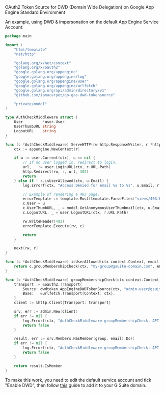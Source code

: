 OAuth2 Token Source for DWD (Domain Wide Delegation) on Google App Engine Standard Environment

An example, using DWD & impersonation on the default App Engine Service Account:

```go
package main

import (
	"html/template"
	"net/http"

	"golang.org/x/net/context"
	"golang.org/x/oauth2"
	"google.golang.org/appengine"
	"google.golang.org/appengine/log"
	"google.golang.org/appengine/user"
	"google.golang.org/appengine/urlfetch"
	"google.golang.org/api/admin/directory/v1"
	"github.com/iamacarpet/go-gae-dwd-tokensource"

	"private/model"
)

type AuthCheckMiddleware struct {
	User         *user.User
	UserThumbURL string
	LogoutURL    string
}

func (c *AuthCheckMiddleware) ServeHTTP(rw http.ResponseWriter, r *http.Request, next http.HandlerFunc) {
	ctx := appengine.NewContext(r)

	if u := user.Current(ctx); u == nil {
		// If no user logged in, redirect to login.
		url, _ := user.LoginURL(ctx, r.URL.Path)
		http.Redirect(rw, r, url, 302)
		return
	} else if ! c.isUserAllowed(ctx, u.Email) {
		log.Errorf(ctx, "Access Denied for email %s to %s", u.Email, r.URL.Path)

        // Example of rendering a 403 page.
		errorTemplate := template.Must(template.ParseFiles("views/403.html"))
		c.User = u
		c.UserThumbURL, _ = model.GetAnonymousUserThumbnail(ctx, u.Email)
        c.LogoutURL, _ = user.LogoutURL(ctx, r.URL.Path)

		rw.WriteHeader(403)
        errorTemplate.Execute(rw, c)

		return
	}

	next(rw, r)
}

func (c *AuthCheckMiddleware) isUserAllowed(ctx context.Context, email string) bool {
	return c.groupMembershipCheck(ctx, "my-group@gsuite-domain.com", email)
}

func (c *AuthCheckMiddleware) groupMembershipCheck(ctx context.Context, group string, email string) bool {
	transport := &oauth2.Transport{
		Source: dwdtoken.AppEngineDWDTokenSource(ctx, "admin-user@gsuite-domain.com", admin.AdminDirectoryUserReadonlyScope, admin.AdminDirectoryGroupMemberReadonlyScope),
		Base:   &urlfetch.Transport{Context: ctx},
	}
	client := &http.Client{Transport: transport}

	srv, err := admin.New(client)
	if err != nil {
		log.Errorf(ctx, "AuthCheckMiddleware.groupMembershipCheck: API Init: %s", err)
		return false
	}

	result, err := srv.Members.HasMember(group, email).Do()
	if err != nil {
		log.Errorf(ctx, "AuthCheckMiddleware.groupMembershipCheck: API Membership Check (%s of %s): %s", email, group, err)
		return false
	}

	return result.IsMember
}

```

To make this work, you need to edit the default service account and tick "Enable DWD", then follow [this](https://developers.google.com/admin-sdk/directory/v1/guides/delegation#delegate_domain-wide_authority_to_your_service_account) guide to add it to your G Suite domain.